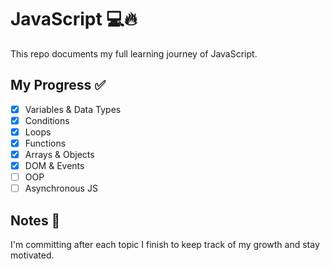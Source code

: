 # JavaScript  💻🔥

This repo documents my full learning journey of JavaScript.

## My Progress ✅
- [X] Variables & Data Types
- [X] Conditions
- [X] Loops
- [X] Functions
- [X] Arrays & Objects
- [X] DOM & Events
- [ ] OOP
- [ ] Asynchronous JS

## Notes 🧠
I'm committing after each topic I finish to keep track of my growth and stay motivated.
